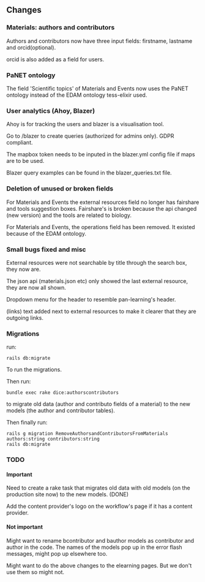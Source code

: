
## Changes

### Materials: authors and contributors

Authors and contributors now have three input fields: firstname, lastname and orcid(optional).

orcid is also added as a field for users.

### PaNET ontology

The field 'Scientific topics' of Materials and Events now uses the PaNET ontology instead of the EDAM ontology tess-elixir used.

### User analytics (Ahoy, Blazer)

Ahoy is for tracking the users and blazer is a visualisation tool.

Go to /blazer to create queries (authorized for admins only). 
GDPR compliant.

The mapbox token needs to be inputed in the blazer.yml config file if maps are to be used.

Blazer query examples can be found in the blazer_queries.txt file. 

### Deletion of unused or broken fields

For Materials and Events the external resources field no longer has fairshare and tools suggestion boxes. Fairshare's is broken because the api changed (new version) and the tools are related to biology.

For Materials and Events, the operations field has been removed. It existed because of the EDAM ontology.

### Small bugs fixed and misc

External resources were not searchable by title through the search box, they now are. 

The json api (materials.json etc) only showed the last external resource, they are now all shown.

Dropdown menu for the header to resemble pan-learning's header.

(links) text added next to external resources to make it clearer that they are outgoing links.


### Migrations

run: 
```
rails db:migrate
```
To run the migrations. 

Then run: 
```
bundle exec rake dice:authorscontributors
```
to migrate old data (author and contributo fields of a material) to the new models (the author and contributor tables).

Then finally run:
```
rails g migration RemoveAuthorsandContributorsFromMaterials authors:string contributors:string
rails db:migrate
```

### TODO

#### Important

Need to create a rake task that migrates old data with old models (on the production site now) to the new models. (DONE)

Add the content provider's logo on the workflow's page if it has a content provider.

#### Not important

Might want to rename bcontributor and bauthor models as contributor and author in the code. The names of the models pop up in the error flash messages, might pop up elsewhere too.

Might want to do the above changes to the elearning pages. But we don't use them so might not.
